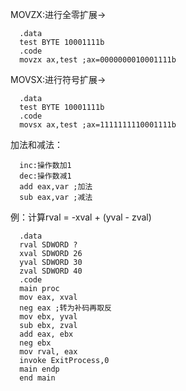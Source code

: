 MOVZX:进行全零扩展->  
  
      .data    
      test BYTE 10001111b  
      .code  
      movzx ax,test ;ax=0000000010001111b
MOVSX:进行符号扩展->  
  
      .data
      test BYTE 10001111b  
      .code  
      movsx ax,test ;ax=1111111110001111b  
加法和减法：  
      
      inc:操作数加1   
      dec:操作数减1   
      add eax,var ;加法   
      sub eax,var ;减法
  
例：计算rval = -xval + (yval - zval)  
    
      
      .data  
      rval SDWORD ?  
      xval SDWORD 26  
      yval SDWORD 30  
      zval SDWORD 40  
      .code  
      main proc  
      mov eax, xval  
      neg eax ;转为补码再取反  
      mov ebx, yval
      sub ebx, zval
      add eax, ebx
      neg ebx
      mov rval, eax
      invoke ExitProcess,0 
      main endp
      end main
